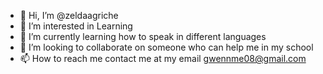 - 👋 Hi, I’m @zeldaagriche
- 👀 I’m interested in Learning 
- 🌱 I’m currently learning how to speak in different languages
- 💞️ I’m looking to collaborate on someone who can help me in my school
- 📫 How to reach me contact me at my email gwennme08@gmail.com

<!---
zeldaagriche/zeldaagriche is a ✨ special ✨ repository because its `README.md` (this file) appears on your GitHub profile.
You can click the Preview link to take a look at your changes.
--->
